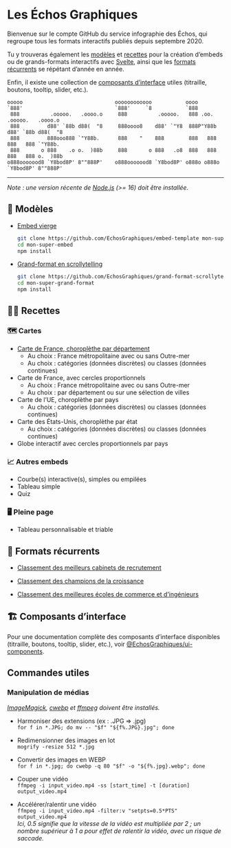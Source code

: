 # Les Échos Graphiques

Bienvenue sur le compte GitHub du service infographie des Échos, qui regroupe tous les formats interactifs publiés depuis septembre 2020.

Tu y trouveras également les [modèles](#📄-modèles) et [recettes](#🧑‍🍳-recettes) pour la création d’embeds ou de grands-formats interactifs avec [Svelte](https://svelte.dev), ainsi que les [formats récurrents](#🌳-formats-récurrents) se répétant d’année en année.

Enfin, il existe une collection de [composants d’interface](#🏗️-composants-dinterface) utiles (titraille, boutons, tooltip, slider, etc.).

```
ooooo                              oooooooooooo           oooo
`888'                              `888'     `8           `888
 888          .ooooo.   .oooo.o     888          .ooooo.   888 .oo.    .ooooo.   .oooo.o
 888         d88' `88b d88(  "8     888oooo8    d88' `"Y8  888P"Y88b  d88' `88b d88(  "8
 888         888ooo888 `"Y88b.      888    "    888        888   888  888   888 `"Y88b.
 888       o 888    .o o.  )88b     888       o 888   .o8  888   888  888   888 o.  )88b
o888ooooood8 `Y8bod8P' 8""888P'    o888ooooood8 `Y8bod8P' o888o o888o `Y8bod8P' 8""888P'
```

---

*Note : une version récente de [Node.js](https://nodejs.org) (>= 16) doit être installée.*

## 📄 Modèles

- [Embed vierge](https://github.com/EchosGraphiques/embed-template)

	```bash
	git clone https://github.com/EchosGraphiques/embed-template mon-super-embed
	cd mon-super-embed
	npm install
	```

- [Grand-format en scrollytelling](https://github.com/EchosGraphiques/grand-format-scrollytelling-template)

	```bash
	git clone https://github.com/EchosGraphiques/grand-format-scrollytelling-template mon-super-grand-format
	cd mon-super-grand-format
	npm install
	```

## 🧑‍🍳 Recettes

### 🗺️ Cartes

- [Carte de France, choroplèthe par département](https://github.com/EchosGraphiques/recette-carte-france-choroplethe)
	- Au choix : France métropolitaine avec ou sans Outre-mer
	- Au choix : catégories (données discrètes) ou classes (données continues)
- Carte de France, avec cercles proportionnels
	- Au choix : France métropolitaine avec ou sans Outre-mer
	- Au choix : par département ou sur une sélection de villes
- Carte de l’UE, choroplèthe par pays
	- Au choix : catégories (données discrètes) ou classes (données continues)
- Carte des États-Unis, choroplèthe par état
	- Au choix : catégories (données discrètes) ou classes (données continues)
- Globe interactif avec cercles proportionnels par pays

### 📈 Autres embeds 
- Courbe(s) interactive(s), simples ou empilées
- Tableau simple
- Quiz

### 🖥️ Pleine page
- Tableau personnalisable et triable

## 🌳 Formats récurrents

- [Classement des meilleurs cabinets de recrutement](https://github.com/EchosGraphiques/grand-format-cabinets-recrutement)

- [Classement des champions de la croissance](https://github.com/EchosGraphiques/grand-format-champions-croissance)

- [Classement des meilleures écoles de commerce et d’ingénieurs](https://github.com/EchosGraphiques/embed-startxchange)

## 🏗️ Composants d’interface

Pour une documentation complète des composants d’interface disponibles (titraille, boutons, tooltip, slider, etc.), voir [@EchosGraphiques/ui-components](https://github.com/EchosGraphiques/ui-components).

## Commandes utiles

### Manipulation de médias

*[ImageMagick](https://imagemagick.org/), [cwebp](https://developers.google.com/speed/webp?hl=fr) et [ffmpeg](https://ffmpeg.org/) doivent être installés.*

- Harmoniser des extensions (ex : .JPG => .jpg) \
	`for f in *.JPG; do mv -- "$f" "${f%.JPG}.jpg"; done`

- Redimensionner des images en lot \
	`mogrify -resize 512 *.jpg`

- Convertir des images en WEBP \
	`for f in *.jpg; do cwebp -q 80 "$f" -o "${f%.jpg}.webp"; done`

- Couper une vidéo \
	`ffmpeg -i input_video.mp4 -ss [start_time] -t [duration] output_video.mp4`

- Accélérer/ralentir une vidéo \
	`ffmpeg -i input_video.mp4 -filter:v "setpts=0.5*PTS" output_video.mp4` \
	*Ici, 0.5 signifie que la vitesse de la vidéo est multipliée par 2 ; un nombre supérieur à 1 a pour effet de ralentir la vidéo, avec un risque de saccade.*